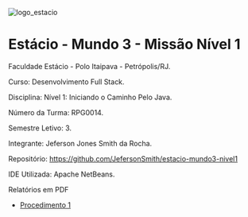 ![logo_estacio](https://github.com/JefersonSmith/estacio-mundo3-nivel1/assets/123952270/06e97046-048c-44b8-bd22-3dbd7963e864)

<h1>Estácio - Mundo 3 - Missão Nível 1</h1>



Faculdade Estácio - Polo Itaipava - Petrópolis/RJ.
 
Curso: Desenvolvimento Full Stack.
 
Disciplina: Nível 1: Iniciando o Caminho Pelo Java.
 
Número da Turma: RPG0014.
 
Semestre Letivo: 3.

Integrante: Jeferson Jones Smith da Rocha.

Repositório: https://github.com/JefersonSmith/estacio-mundo3-nivel1

IDE Utilizada: Apache NetBeans.

Relatórios em PDF
* [Procedimento 1](https://github.com/JefersonSmith/estacio-mundo3-nivel1/blob/master/src/Relat%C3%B3rios/Mundo%203%20-%20Nivel%201%20-%20Procedimento%201.pdf)

